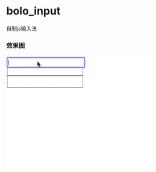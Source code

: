 # bolo_input
自制js输入法

### 效果图
![message](https://github.com/Markbolo/bolo_input/blob/master/bolo_input.gif)

